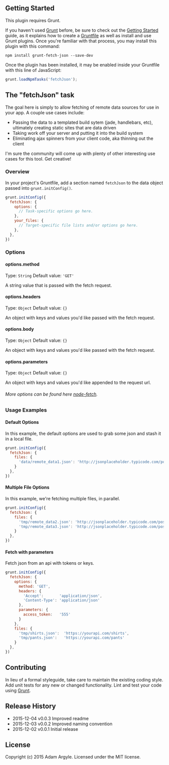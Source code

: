 ## Getting Started
This plugin requires Grunt.

If you haven't used [Grunt](http://gruntjs.com/) before, be sure to check out the [Getting Started](http://gruntjs.com/getting-started) guide, as it explains how to create a [Gruntfile](http://gruntjs.com/sample-gruntfile) as well as install and use Grunt plugins. Once you're familiar with that process, you may install this plugin with this command:

```shell
npm install grunt-fetch-json --save-dev
```

Once the plugin has been installed, it may be enabled inside your Gruntfile with this line of JavaScript:

```js
grunt.loadNpmTasks('fetchJson');
```

## The "fetchJson" task
The goal here is simply to allow fetching of remote data sources for use in your app. A couple use cases include:
- Passing the data to a templated build sytem (jade, handlebars, etc), ultimately creating static sites that are data driven
- Taking work off your server and putting it into the build system
- Eliminating ajax spinners from your client code, aka thinning out the client

I'm sure the community will come up with plenty of other interesting use cases for this tool. Get creative!

### Overview
In your project's Gruntfile, add a section named `fetchJson` to the data object passed into `grunt.initConfig()`.

```js
grunt.initConfig({
  fetchJson: {
    options: {
      // Task-specific options go here.
    },
    your_files: {
      // Target-specific file lists and/or options go here.
    },
  },
})
```

### Options

#### options.method
Type: `String`
Default value: `'GET'`

A string value that is passed with the fetch request.

#### options.headers
Type: `Object`
Default value: `{}`

An object with keys and values you'd like passed with the fetch request.

#### options.body
Type: `Object`
Default value: `{}`

An object with keys and values you'd like passed with the fetch request.

#### options.parameters
Type: `Object`
Default value: `{}`

An object with keys and values you'd like appended to the request url.

###### More options can be found here [node-fetch](https://www.npmjs.com/package/node-fetch).

### Usage Examples

#### Default Options
In this example, the default options are used to grab some json and stash it in a local file.

```js
grunt.initConfig({
  fetchJson: {
    files: {
      'data/remote_data1.json': 'http://jsonplaceholder.typicode.com/posts/1'
    }
  },
})
```

#### Multiple File Options
In this example, we're fetching multiple files, in parallel.

```js
grunt.initConfig({
  fetchJson: {
    files: {
      'tmp/remote_data2.json': 'http://jsonplaceholder.typicode.com/posts/2',
      'tmp/remote_data3.json': 'http://jsonplaceholder.typicode.com/posts/3'
    }
  },
})
```

#### Fetch with parameters
Fetch json from an api with tokens or keys.

```js
grunt.initConfig({
  fetchJson: {
    options: {
      method: 'GET',
      headers: {
        'Accept':       'application/json',
        'Content-Type': 'application/json'
      },
      parameters: {
        access_token:   '555'
      }
    },
    files: {
      'tmp/shirts.json':  'https://yourapi.com/shirts',
      'tmp/pants.json':   'https://yourapi.com/pants'
    }
  },
})
```

## Contributing
In lieu of a formal styleguide, take care to maintain the existing coding style. Add unit tests for any new or changed functionality. Lint and test your code using [Grunt](http://gruntjs.com/).

## Release History
* 2015-12-04  v0.0.3  Improved readme
* 2015-12-03  v0.0.2  Improved naming convention
* 2015-12-02  v0.0.1  Initial release

## License
Copyright (c) 2015 Adam Argyle. Licensed under the MIT license.
